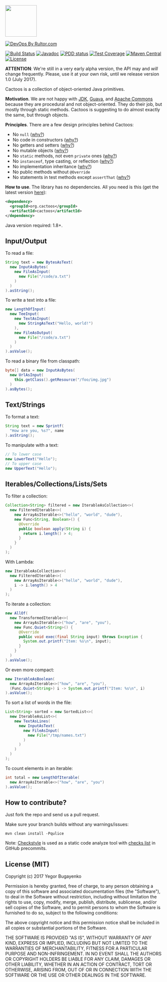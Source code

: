 <img src="http://cf.jare.io/?u=http%3A%2F%2Fwww.yegor256.com%2Fimages%2Fbooks%2Felegant-objects%2Fcactus.svg" height="100px" />

[![DevOps By Rultor.com](http://www.rultor.com/b/yegor256/cactoos)](http://www.rultor.com/p/yegor256/cactoos)

[![Build Status](https://travis-ci.org/yegor256/cactoos.svg?branch=master)](https://travis-ci.org/yegor256/cactoos)
[![Javadoc](https://javadoc-emblem.rhcloud.com/doc/org.cactoos/cactoos/badge.svg?color=blue&prefix=v)](http://www.javadoc.io/doc/org.cactoos/cactoos)
[![PDD status](http://www.0pdd.com/svg?name=yegor256/cactoos)](http://www.0pdd.com/p?name=yegor256/cactoos)
[![Test Coverage](https://img.shields.io/codecov/c/github/yegor256/cactoos.svg)](https://codecov.io/github/yegor256/cactoos?branch=master)
[![Maven Central](https://img.shields.io/maven-central/v/org.cactoos/cactoos.svg)](https://maven-badges.herokuapp.com/maven-central/org.cactoos/cactoos)
[![License](https://img.shields.io/badge/license-MIT-green.svg)](https://github.com/yegor256/cactoos/blob/master/LICENSE.txt)

**ATTENTION**: We're still in a very early alpha version, the API
may and _will_ change frequently. Please, use it at your own risk,
until we release version 1.0 (July 2017).

Cactoos is a collection of object-oriented Java primitives.

**Motivation**.
We are not happy with
[JDK](https://en.wikipedia.org/wiki/Java_Development_Kit),
[Guava](https://github.com/google/guava), and
[Apache Commons](https://commons.apache.org/) because
they are procedural and not object-oriented. They do their job,
but mostly through static methods. Cactoos is suggesting
to do almost exactly the same, but through objects.

**Principles**.
There are a few design principles behind Cactoos:

  * No `null` ([why?](http://www.yegor256.com/2014/05/13/why-null-is-bad.html))
  * No code in constructors ([why?](http://www.yegor256.com/2015/05/07/ctors-must-be-code-free.html))
  * No getters and setters ([why?](http://www.yegor256.com/2014/09/16/getters-and-setters-are-evil.html))
  * No mutable objects ([why?](http://www.yegor256.com/2014/06/09/objects-should-be-immutable.html))
  * No `static` methods, not even `private` ones ([why?](http://www.yegor256.com/2017/02/07/private-method-is-new-class.html))
  * No `instanceof`, type casting, or reflection ([why?](http://www.yegor256.com/2015/04/02/class-casting-is-anti-pattern.html))
  * No implementation inheritance ([why?](http://www.yegor256.com/2016/09/13/inheritance-is-procedural.html))
  * No public methods without `@Override`
  * No statements in test methods except `assertThat` ([why?](http://www.yegor256.com/2017/05/17/single-statement-unit-tests.html))

**How to use**.
The library has no dependencies. All you need is this
(get the latest version [here](https://github.com/yegor256/cactoos/releases)):

```xml
<dependency>
  <groupId>org.cactoos</groupId>
  <artifactId>cactoos</artifactId>
</dependency>
```

Java version required: 1.8+.

## Input/Output

To read a file:

```java
String text = new BytesAsText(
  new InputAsBytes(
    new FileAsInput(
      new File("/code/a.txt")
    )
  )
).asString();
```

To write a text into a file:

```java
new LengthOfInput(
  new TeeInput(
    new TextAsInput(
      new StringAsText("Hello, world!")
    ),
    new FileAsOutput(
      new File("/code/a.txt")
    )
  )
).asValue();
```

To read a binary file from classpath:

```java
byte[] data = new InputAsBytes(
  new UrlAsInput(
    this.getClass().getResource("/foo/img.jpg")
  )
).asBytes();
```

## Text/Strings

To format a text:

```java
String text = new Sprintf(
  "How are you, %s?", name
).asString();
```

To manipulate with a text:

```java
// To lower case
new LowerText("Hello");
// To upper case
new UpperText("Hello");
```

## Iterables/Collections/Lists/Sets

To filter a collection:

```java
Collection<String> filtered = new IterableAsCollection<>(
  new FilteredIterable<>(
    new ArrayAsIterable<>("hello", "world", "dude"),
    new Func<String, Boolean>() {
      @Override
      public boolean apply(String i) {
        return i.length() > 4;
      }
    }
  )
);
```

With Lambda:

```java
new IterableAsCollection<>(
  new FilteredIterable<>(
    new ArrayAsIterable<>("hello", "world", "dude"),
    i -> i.length() > 4
  )
);
```

To iterate a collection:

```java
new AllOf(
  new TransformedIterable<>(
    new ArrayAsIterable<>("how", "are", "you"),
    new Func.Quiet<String>() {
      @Override
      public void exec(final String input) throws Exception {
        System.out.printf("Item: %s\n", input);
      }
    }
  )
).asValue();
```

Or even more compact:

```java
new IterableAsBoolean(
  new ArrayAsIterable<>("how", "are", "you"),
  (Func.Quiet<String>) i -> System.out.printf("Item: %s\n", i)
).asValue();
```

To sort a list of words in the file:

```java
List<String> sorted = new SortedList<>(
  new IterableAsList<>(
    new TextAsLines(
      new InputAsText(
        new FileAsInput(
          new File("/tmp/names.txt")
        )
      )
    )
  )
);
```

To count elements in an iterable:

```java
int total = new LengthOfIterable(
  new ArrayAsIterable<>("how", "are", "you")
).asValue();
```

## How to contribute?

Just fork the repo and send us a pull request.

Make sure your branch builds without any warnings/issues:

```
mvn clean install -Pqulice
```

Note: [Checkstyle](https://en.wikipedia.org/wiki/Checkstyle) is used as a static code analyze tool with
[checks list](http://checkstyle.sourceforge.net/checks.html) in GitHub precommits.

## License (MIT)

Copyright (c) 2017 Yegor Bugayenko

Permission is hereby granted, free of charge, to any person obtaining a copy
of this software and associated documentation files (the "Software"), to deal
in the Software without restriction, including without limitation the rights
to use, copy, modify, merge, publish, distribute, sublicense, and/or sell
copies of the Software, and to permit persons to whom the Software is
furnished to do so, subject to the following conditions:

The above copyright notice and this permission notice shall be included
in all copies or substantial portions of the Software.

THE SOFTWARE IS PROVIDED "AS IS", WITHOUT WARRANTY OF ANY KIND, EXPRESS OR
IMPLIED, INCLUDING BUT NOT LIMITED TO THE WARRANTIES OF MERCHANTABILITY,
FITNESS FOR A PARTICULAR PURPOSE AND NON-INFRINGEMENT. IN NO EVENT SHALL THE
AUTHORS OR COPYRIGHT HOLDERS BE LIABLE FOR ANY CLAIM, DAMAGES OR OTHER
LIABILITY, WHETHER IN AN ACTION OF CONTRACT, TORT OR OTHERWISE, ARISING FROM,
OUT OF OR IN CONNECTION WITH THE SOFTWARE OR THE USE OR OTHER DEALINGS IN THE
SOFTWARE.
